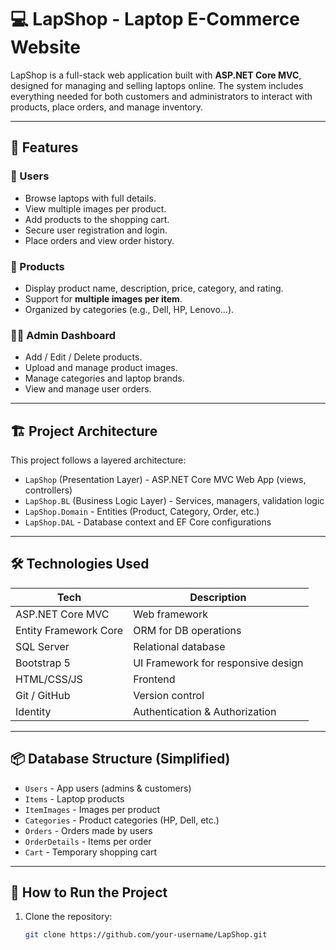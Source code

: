 # 💻 LapShop - Laptop E-Commerce Website

LapShop is a full-stack web application built with **ASP.NET Core MVC**, designed for managing and selling laptops online. The system includes everything needed for both customers and administrators to interact with products, place orders, and manage inventory.

---

## 🚀 Features

### 👤 Users
- Browse laptops with full details.
- View multiple images per product.
- Add products to the shopping cart.
- Secure user registration and login.
- Place orders and view order history.

### 🛒 Products
- Display product name, description, price, category, and rating.
- Support for **multiple images per item**.
- Organized by categories (e.g., Dell, HP, Lenovo...).

### 🧑‍💼 Admin Dashboard
- Add / Edit / Delete products.
- Upload and manage product images.
- Manage categories and laptop brands.
- View and manage user orders.

---

## 🏗️ Project Architecture

This project follows a layered architecture:

- `LapShop` (Presentation Layer) - ASP.NET Core MVC Web App (views, controllers)
- `LapShop.BL` (Business Logic Layer) - Services, managers, validation logic
- `LapShop.Domain` - Entities (Product, Category, Order, etc.)
- `LapShop.DAL` - Database context and EF Core configurations

---

## 🛠️ Technologies Used

| Tech            | Description                                 |
|-----------------|---------------------------------------------|
| ASP.NET Core MVC| Web framework                               |
| Entity Framework Core | ORM for DB operations               |
| SQL Server      | Relational database                         |
| Bootstrap 5     | UI Framework for responsive design          |
| HTML/CSS/JS     | Frontend                                    |
| Git / GitHub    | Version control                             |
| Identity        | Authentication & Authorization              |

---

## 📦 Database Structure (Simplified)

- `Users` - App users (admins & customers)
- `Items` - Laptop products
- `ItemImages` - Images per product
- `Categories` - Product categories (HP, Dell, etc.)
- `Orders` - Orders made by users
- `OrderDetails` - Items per order
- `Cart` - Temporary shopping cart

---

## 🧪 How to Run the Project

1. Clone the repository:
   ```bash
   git clone https://github.com/your-username/LapShop.git
